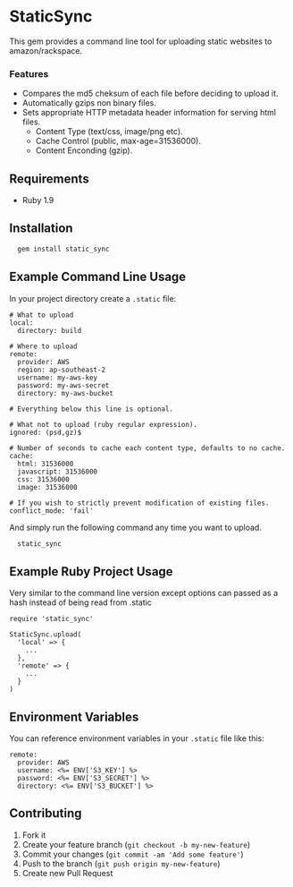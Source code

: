 # StaticSync

This gem provides a command line tool for uploading static websites to amazon/rackspace.

### Features

* Compares the md5 cheksum of each file before deciding to upload it.
* Automatically gzips non binary files.
* Sets appropriate HTTP metadata header information for serving html files.
    * Content Type (text/css, image/png etc).
    * Cache Control (public, max-age=31536000).
    * Content Enconding (gzip).

## Requirements

* Ruby 1.9

## Installation

```bash
  gem install static_sync
```

## Example Command Line Usage

In your project directory create a `.static` file:

```
# What to upload
local:
  directory: build

# Where to upload
remote:
  provider: AWS
  region: ap-southeast-2
  username: my-aws-key
  password: my-aws-secret
  directory: my-aws-bucket

# Everything below this line is optional.

# What not to upload (ruby regular expression).
ignored: (psd,gz)$

# Number of seconds to cache each content type, defaults to no cache.
cache:
  html: 31536000
  javascript: 31536000
  css: 31536000
  image: 31536000

# If you wish to strictly prevent modification of existing files.
conflict_mode: 'fail'
```

And simply run the following command any time you want to upload.

```bash
  static_sync
```

## Example Ruby Project Usage

Very similar to the command line version except options can passed as a hash instead of being read from .static

```
require 'static_sync'

StaticSync.upload(
  'local' => {
    ...
  },
  'remote' => {
    ...      
  }
)
```

## Environment Variables

You can reference environment variables in your `.static` file like this:

```
remote:
  provider: AWS
  username: <%= ENV['S3_KEY'] %>
  password: <%= ENV['S3_SECRET'] %>
  directory: <%= ENV['S3_BUCKET'] %>
```

## Contributing

1. Fork it
2. Create your feature branch (`git checkout -b my-new-feature`)
3. Commit your changes (`git commit -am 'Add some feature'`)
4. Push to the branch (`git push origin my-new-feature`)
5. Create new Pull Request
